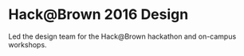 # Hack@Brown 2016 Design

Led the design team for the Hack@Brown hackathon and on-campus workshops.
